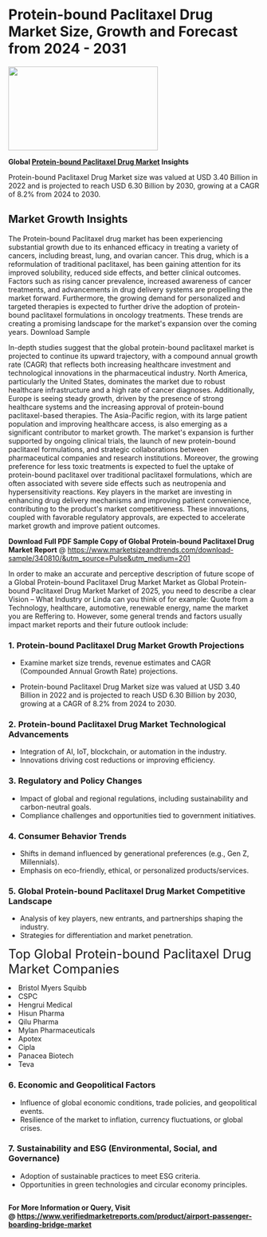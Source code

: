 <H1>Protein-bound Paclitaxel Drug Market Size, Growth and Forecast from 2024 - 2031</H1><img class="aligncenter size-medium wp-image-584254" src="https://thirdeyenews.in/wp-content/uploads/2024/09/Global-Market-Research-300x168.jpeg" alt="" width="300" height="168" /><p><strong>Global&nbsp;<a href="https://www.marketsizeandtrends.com/download-sample/340810/&amp;utm_source=Pulse&amp;utm_medium=201">Protein-bound Paclitaxel Drug Market</a> Insights</strong></p><p>Protein-bound Paclitaxel Drug Market size was valued at USD 3.40 Billion in 2022 and is projected to reach USD 6.30 Billion by 2030, growing at a CAGR of 8.2% from 2024 to 2030.</p><p><h2>Market Growth Insights</h2> <p>The Protein-bound Paclitaxel drug market has been experiencing substantial growth due to its enhanced efficacy in treating a variety of cancers, including breast, lung, and ovarian cancer. This drug, which is a reformulation of traditional paclitaxel, has been gaining attention for its improved solubility, reduced side effects, and better clinical outcomes. Factors such as rising cancer prevalence, increased awareness of cancer treatments, and advancements in drug delivery systems are propelling the market forward. Furthermore, the growing demand for personalized and targeted therapies is expected to further drive the adoption of protein-bound paclitaxel formulations in oncology treatments. These trends are creating a promising landscape for the market's expansion over the coming years. Download Sample </p> <p>In-depth studies suggest that the global protein-bound paclitaxel market is projected to continue its upward trajectory, with a compound annual growth rate (CAGR) that reflects both increasing healthcare investment and technological innovations in the pharmaceutical industry. North America, particularly the United States, dominates the market due to robust healthcare infrastructure and a high rate of cancer diagnoses. Additionally, Europe is seeing steady growth, driven by the presence of strong healthcare systems and the increasing approval of protein-bound paclitaxel-based therapies. The Asia-Pacific region, with its large patient population and improving healthcare access, is also emerging as a significant contributor to market growth. The market's expansion is further supported by ongoing clinical trials, the launch of new protein-bound paclitaxel formulations, and strategic collaborations between pharmaceutical companies and research institutions. Moreover, the growing preference for less toxic treatments is expected to fuel the uptake of protein-bound paclitaxel over traditional paclitaxel formulations, which are often associated with severe side effects such as neutropenia and hypersensitivity reactions. Key players in the market are investing in enhancing drug delivery mechanisms and improving patient convenience, contributing to the product's market competitiveness. These innovations, coupled with favorable regulatory approvals, are expected to accelerate market growth and improve patient outcomes. </p><p><span class=""><strong>Download Full PDF Sample Copy of Global Protein-bound Paclitaxel Drug Market Report</strong> @ <a href="https://www.marketsizeandtrends.com/download-sample/340810/&amp;utm_source=Pulse&amp;utm_medium=201" target="_blank">https://www.marketsizeandtrends.com/download-sample/340810/&amp;utm_source=Pulse&amp;utm_medium=201</a></span></p><p>In order to make an accurate and perceptive description of future scope of a Global&nbsp;Protein-bound Paclitaxel Drug Market Market as Global&nbsp;Protein-bound Paclitaxel Drug Market Market of 2025, you need to describe a clear Vision &ndash; What Industry or Linda can you think of for example: Quote from a Technology, healthcare, automotive, renewable energy, name the market you are Reffering to. However, some general trends and factors usually impact market reports and their future outlook include:</p><h3>1.&nbsp;<strong>Protein-bound Paclitaxel Drug Market Growth Projections</strong></h3><ul><li>Examine market size trends, revenue estimates and CAGR (Compounded Annual Growth Rate) projections.</li><li><p>Protein-bound Paclitaxel Drug Market size was valued at USD 3.40 Billion in 2022 and is projected to reach USD 6.30 Billion by 2030, growing at a CAGR of 8.2% from 2024 to 2030.</p></li></ul><h3>2.&nbsp;<strong>Protein-bound Paclitaxel Drug Market Technological Advancements</strong></h3><ul><li>Integration of AI, IoT, blockchain, or automation in the industry.</li><li>Innovations driving cost reductions or improving efficiency.</li></ul><h3>3.&nbsp;<strong>Regulatory and Policy Changes</strong></h3><ul><li>Impact of global and regional regulations, including sustainability and carbon-neutral goals.</li><li>Compliance challenges and opportunities tied to government initiatives.</li></ul><h3>4.&nbsp;<strong>Consumer Behavior Trends</strong></h3><ul><li>Shifts in demand influenced by generational preferences (e.g., Gen Z, Millennials).</li><li>Emphasis on eco-friendly, ethical, or personalized products/services.</li></ul><h3>5.&nbsp;<strong>Global Protein-bound Paclitaxel Drug Market Competitive Landscape</strong></h3><ul><li>Analysis of key players, new entrants, and partnerships shaping the industry.</li><li>Strategies for differentiation and market penetration.</li></ul><p data-pm-slice="1 1 []"><span style="color: inherit; font-family: inherit; font-size: 25px;">Top Global Protein-bound Paclitaxel Drug Market Companies</span></p><div class="" data-test-id=""><p><li>Bristol Myers Squibb</li><li> CSPC</li><li> Hengrui Medical</li><li> Hisun Pharma</li><li> Qilu Pharma</li><li> Mylan Pharmaceuticals</li><li> Apotex</li><li> Cipla</li><li> Panacea Biotech</li><li> Teva</li></p></div><h3>6.&nbsp;<strong>Economic and Geopolitical Factors</strong></h3><ul><li>Influence of global economic conditions, trade policies, and geopolitical events.</li><li>Resilience of the market to inflation, currency fluctuations, or global crises.</li></ul><h3>7.&nbsp;<strong>Sustainability and ESG (Environmental, Social, and Governance)</strong></h3><ul><li>Adoption of sustainable practices to meet ESG criteria.</li><li>Opportunities in green technologies and circular economy principles.</li></ul><h2><strong style="font-size: 14px;">For More Information or Query, Visit @&nbsp;</strong><a style="background-color: #ffffff; font-size: 14px;" href="https://www.marketsizeandtrends.com/report/protein-bound-paclitaxel-drug-market/" target="_blank">https://www.verifiedmarketreports.com/product/airport-passenger-boarding-bridge-market</a></h2>
